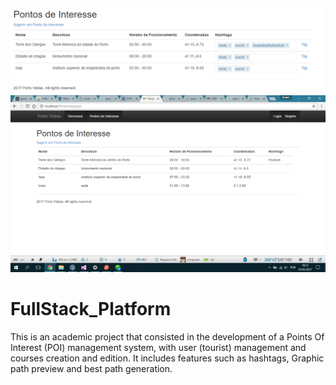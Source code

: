 ![ScreenShot2](./fullstack2.png)
![ScreenShot1](./fullstack1.png)

# FullStack_Platform

This is an academic project that consisted in the development of a Points Of Interest (POI) management system, with user (tourist) management and courses creation and edition.
It includes features such as hashtags, Graphic path preview and best path generation.


